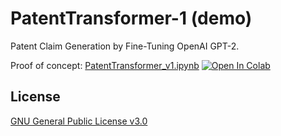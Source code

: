 
# PatentTransformer-1 (demo)

Patent Claim Generation by Fine-Tuning OpenAI GPT-2. 
  
Proof of concept: [PatentTransformer_v1.ipynb](https://github.com/WPI1/WPI_2019_58/blob/master/PatentTransformer_v1.ipynb)  [![Open In Colab](https://colab.research.google.com/assets/colab-badge.svg)](https://github.com/WPI1/WPI_2019_58/blob/master/PatentTransformer_v1.ipynb)

## License

[GNU General Public License v3.0](LICENSE)
